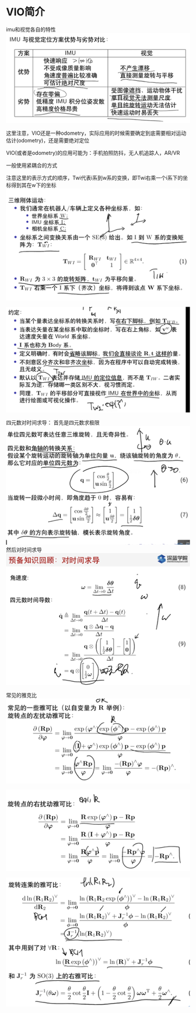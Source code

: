 # VIO简介
imu和视觉各自的特性
![title](https://raw.githubusercontent.com/HViktorTsoi/gitnote-image/master/gitnote/2020/12/27/1609078133926-1609078133962.png)

这里注意，VIO还是一种odometry，实际应用的时候需要确定到底需要相对运动估计(odometry)，还是需要绝对定位

VIO(或者是odometry)的应用可能为：手机拍照防抖，无人机追踪人，AR/VR

一般使用紧耦合的方式

注意这里的表示方式的顺序，Twi代表i系到w系的变换，即Twi右乘一个i系下的坐标得到其在w下的坐标
![title](https://raw.githubusercontent.com/HViktorTsoi/gitnote-image/master/gitnote/2020/12/27/1609079525458-1609079525462.png)

![title](https://raw.githubusercontent.com/HViktorTsoi/gitnote-image/master/gitnote/2020/12/27/1609079802034-1609079802039.png)

四元数对时间求导：
首先是四元数求极限
![title](https://raw.githubusercontent.com/HViktorTsoi/gitnote-image/master/gitnote/2020/12/27/1609080238018-1609080238021.png)
然后对时间求导
![title](https://raw.githubusercontent.com/HViktorTsoi/gitnote-image/master/gitnote/2020/12/27/1609080407641-1609080407643.png)

常见的雅克比
![title](https://raw.githubusercontent.com/HViktorTsoi/gitnote-image/master/gitnote/2021/01/02/1609521193207-1609521193239.png)

![title](https://raw.githubusercontent.com/HViktorTsoi/gitnote-image/master/gitnote/2021/01/02/1609521325683-1609521325684.png)

![title](https://raw.githubusercontent.com/HViktorTsoi/gitnote-image/master/gitnote/2021/01/02/1609521988768-1609521988772.png)